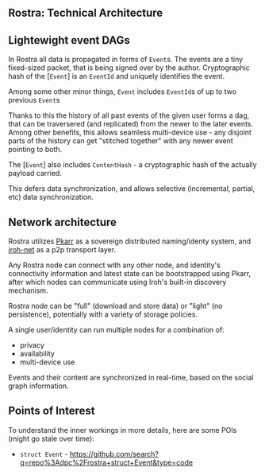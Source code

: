 ## Rostra: Technical Architecture

## Lightewight event DAGs

In Rostra all data is propagated in forms of `Event`s.
The events are a tiny fixed-sized packet, that
is being signed over by the author. Cryptographic hash of
the [`Event`] is an `EventId` and uniquely identifies the event.

Among some other minor things, `Event` includes `EventId`s of
up to two previous `Event`s

Thanks to this the history of all past events of the given user
forms a dag, that can be traversered (and replicated) from the newer
to the later events. Among other benefits, this allows seamless
multi-device use - any disjoint parts of the history can get
"stitched together" with any newer event pointing to both.

The [`Event`] also includes `ContentHash` - a cryptographic hash
of the actually payload carried.

This defers data synchronization, and allows selective (incremental, partial, etc)
data synchronization.

## Network architecture

Rostra utilizes [Pkarr][pkarr] as a sovereign distributed naming/identy system,
and [iroh-net][iroh-net] as a p2p transport layer.

[pkarr]: https://github.com/pubky/pkarr
[iroh-net]: https://github.com/n0-computer/iroh

Any Rostra node can connect with any other node, and
identity's connectivity information and latest state
can be bootstrapped using Pkarr, after which nodes
can communicate using Iroh's built-in discovery mechanism.


Rostra node can be "full" (download and store data) or "light" (no persistence),
potentially with a variety of storage policies.

A single user/identity can run multiple nodes for a combination of:

* privacy
* availability
* multi-device use


Events and their content are synchronized in real-time,
based on the social graph information.


## Points of Interest

To understand the inner workings in more details, here are some POIs (might go stale over time):

* `struct Event` - https://github.com/search?q=repo%3Adpc%2Frostra+struct+Event&type=code
